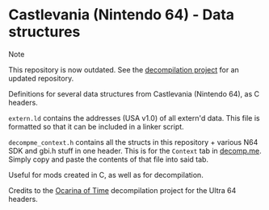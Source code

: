 # Castlevania (Nintendo 64) - Data structures

> [!NOTE]
> This repository is now outdated. See the [decompilation project](https://github.com/blazkowolf/cv64) for an updated repository.

Definitions for several data structures from Castlevania (Nintendo 64), as C headers.

`extern.ld` contains the addresses (USA v1.0) of all extern'd data. This file is formatted so that it can be included in a linker script.

`decompme_context.h` contains all the structs in this repository + various N64 SDK and gbi.h stuff in one header. This is for the `Context` tab in [decomp.me](https://decomp.me/). Simply copy and paste the contents of that file into said tab.

Useful for mods created in C, as well as for decompilation.

Credits to the [Ocarina of Time](https://github.com/zeldaret/oot) decompilation project for the Ultra 64 headers.
